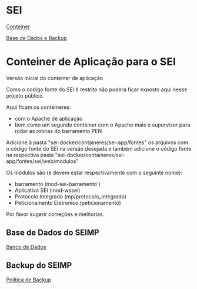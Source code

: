 # SEI

[Conteiner](#conteiner-de-aplicacao-para-o-sei)

[Base de Dados e Backup](#base-de-dados-do-seimp)


# Conteiner de Aplicação para o SEI

Versão inicial do conteiner de aplicação

Como o codigo fonte do SEI é restrito não poderá ficar exposto aqui nesse projeto público.

Aqui ficam os conteineres:
- com o Apache de aplicação
- bem como um segundo conteiner com o Apache mais o supervisor para rodar as rotinas do barramento PEN

Adicione à pasta "sei-docker/containeres/sei-app/fontes" os arquivos com o código fonte do SEI na versão desejada e também adicione o código fonte na respectiva pasta "sei-docker/containeres/sei-app/fontes/sei/web/modulos"

Os módulos são (e devem estar respectivamente com o seguinte nome):

- barramento (mod-sei-barramento')
- Aplicativo SEI (mod-wssei)
- Protocolo Integrado (mp/protocolo_integrado)
- Peticionamento Eletronico (peticionamento)


 Por favor sugerir correções e melhorias.
 

## Base de Dados do SEIMP
[Banco de Dados](docs/sei-banco.md)


## Backup do SEIMP

[Política de Backup](docs/sei-politica-backup.md)

